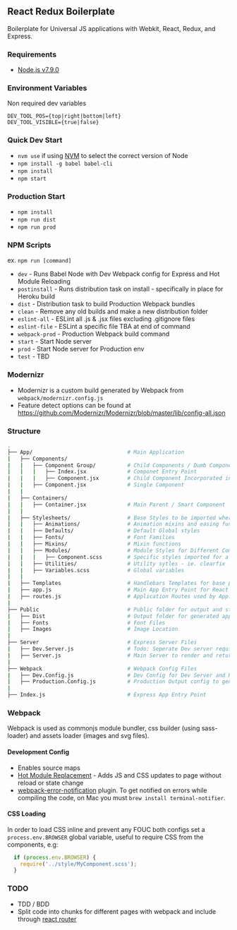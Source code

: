 React Redux Boilerplate
------
Boilerplate for Universal JS applications with Webkit, React, Redux, and Express.

### Requirements
* [Node.js v7.9.0](https://nodejs.org/en/download/)

### Environment Variables
Non required dev variables
```
DEV_TOOL_POS={top|right|bottom|left}
DEV_TOOL_VISIBLE={true|false}
```

### Quick Dev Start
* `nvm use` if using [NVM](https://github.com/creationix/nvm) to select the correct version of Node
* `npm install -g babel babel-cli`
* `npm install`
* `npm start`


### Production Start
* `npm install`
* `npm run dist`
* `npm run prod`

### NPM Scripts
ex. `npm run [command]`

* `dev` - Runs Babel Node with Dev Webpack config for Express and Hot Module Reloading
* `postinstall` - Runs distribution task on install - specifically in place for Heroku build
* `dist` - Distribution task to build Production Webpack bundles
* `clean` - Remove any old builds and make a new distribution folder
* `eslint-all` - ESLint all .js & .jsx files excluding .gitignore files
* `eslint-file` - ESLint a specific file TBA at end of command
* `webpack-prod` - Production Webpack build command
* `start` - Start Node server
* `prod` - Start Node server for Production env
* `test` - TBD

### Modernizr
* Modernizr is a custom build generated by Webpack from `webpack/modernizr.config.js`
* Feature detect options can be found at https://github.com/Modernizr/Modernizr/blob/master/lib/config-all.json

### Structure

```bash
.
├── App/                              # Main Application
|   ├── Components/                   
|   |   ├── Component Group/          # Child Components / Dumb Components
|   |   |   ├── Index.jsx             # Componet Entry Point
|   |   |   ├── Component.jsx         # Child Component Incorporated in Index.jsx
|   |   ├── Component.jsx             # Single Component
|   |
|   ├── Containers/                   
|   |   ├── Container.jsx             # Main Parent / Smart Component
|   |
|   ├── Stylesheets/                  # Base Styles to be imported where needed
|   |   ├── Animations/               # Animation mixins and easing functions
|   |   ├── Defaults/                 # Default Global styles
|   |   ├── Fonts/                    # Font Families
|   |   ├── Mixins/                   # Mixin functions
|   |   ├── Modules/                  # Module Styles for Different Components
|   |   |   ├── Component.scss        # Specific styles imported for a component
|   |   ├── Utilities/                # Utility sytles - ie. clearfix
|   |   ├── Variables.scss            # Global variables
|   |
|   ├── Templates                     # Handlebars Templates for base page rendering
|   ├── app.js                        # Main App Entry Point for React Application for page content
|   ├── routes.js                     # Application Routes used by App.js with React-Router
|
├── Public                            # Public folder for output and static content
|   ├── Dist                          # Output folder for generated application
|   ├── Fonts                         # Font Files
|   ├── Images                        # Image Location
|
├── Server                            # Express Server Files
|   ├── Dev.Server.js                 # Todo: Seperate Dev server requirements from main server
|   ├── Server.js                     # Main Server to render and return page
|
├── Webpack                           # Webpack Config Files
|   ├── Dev.Config.js                 # Dev Config for Dev Server and Hot Loading
|   ├── Production.Config.js          # Production Output config to generate final files
|
├── Index.js                          # Express App Entry Point
```

### Webpack

Webpack is used as commonjs module bundler, css builder (using sass-loader) and assets loader (images and svg files).

#### Development Config
* Enables source maps
* [Hot Module Replacement](http://webpack.github.io/docs/hot-module-replacement.html) - Adds JS and CSS updates to page without reload or state change
* [webpack-error-notification](https://github.com/vsolovyov/webpack-error-notification) plugin. To get notified on errors while compiling the code, on Mac you must `brew install terminal-notifier`.

#### CSS Loading
In order to load CSS inline and prevent any FOUC both configs set a `process.env.BROWSER` global variable, useful to require CSS from the components, e.g:

```js
  if (process.env.BROWSER) {
    require('../style/MyComponent.scss');
  }
```

### TODO
- TDD / BDD
- Split code into chunks for different pages with webpack and include through [react router](https://github.com/rackt/react-router/blob/master/docs/guides/advanced/DynamicRouting.md)
